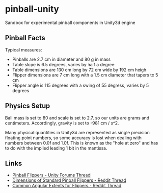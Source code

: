 # pinball-unity

Sandbox for experimental pinball components in Unity3d engine

## Pinball Facts

Typical measures:

* Pinballs are 2.7 cm in diameter and 80 g in mass
* Table slope is 6.5 degrees, varies by half a degree
* Table dimensions are 130 cm long by 72 cm wide by 192 cm heigh
* Flipper dimensions are 7 cm long with a 1.5 cm diameter that tapers to 5 cm
* Flipper angle is 115 degrees with a swing of 55 degress, varies by 5 degrees

## Physics Setup

Ball mass is set to 80 and scale is set to 2.7, so our units are grams and centimeters. Accordingly, gravity is set to -981 cm / s^2.

Many physical quantities in Unity3d are represented as single precision floating point numbers, so some accuracy is lost when dealing with numbers between 0.0f and 1.0f. This is known as the "hole at zero" and has to do with the implied leading 1 bit in the mantissa.

## Links

* [Pinball Flippers - Unity Forums Thread](https://forum.unity.com/threads/pinball-flippers-swatting-objects-using-physics.220281/)
* [Dimensions of Standard Pinball Flippers - Reddit Thread](https://www.reddit.com/r/pinball/comments/3j1c5x/dimensions_of_standard_pinball_flippers/)
* [Common Angular Extents for Flippers - Reddit Thread](https://www.reddit.com/r/pinball/comments/3jc29f/what_are_the_most_common_angular_extents_used_for/)
